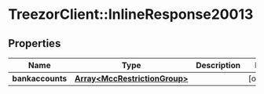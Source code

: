# TreezorClient::InlineResponse20013

## Properties
Name | Type | Description | Notes
------------ | ------------- | ------------- | -------------
**bankaccounts** | [**Array&lt;MccRestrictionGroup&gt;**](MccRestrictionGroup.md) |  | [optional] 


